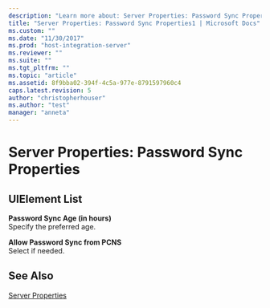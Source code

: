 ```yaml
---
description: "Learn more about: Server Properties: Password Sync Properties"
title: "Server Properties: Password Sync Properties1 | Microsoft Docs"
ms.custom: ""
ms.date: "11/30/2017"
ms.prod: "host-integration-server"
ms.reviewer: ""
ms.suite: ""
ms.tgt_pltfrm: ""
ms.topic: "article"
ms.assetid: 8f9bba02-394f-4c5a-977e-8791597960c4
caps.latest.revision: 5
author: "christopherhouser"
ms.author: "test"
manager: "anneta"
---
```

# Server Properties: Password Sync Properties
## UIElement List  
 **Password Sync Age (in hours)**  
 Specify the preferred age.  
  
 **Allow Password Sync from PCNS**  
 Select if needed.  
  
## See Also  
 [Server Properties](../core/server-properties1.md)

